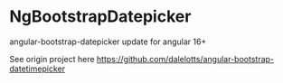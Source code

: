 # NgBootstrapDatepicker

angular-bootstrap-datepicker update for angular 16+

See origin project here https://github.com/dalelotts/angular-bootstrap-datetimepicker
